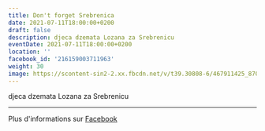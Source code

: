 ```yaml
---
title: Don't forget Srebrenica
date: 2021-07-11T18:00:00+0200
draft: false
description: djeca dzemata Lozana za Srebrenicu
eventDate: 2021-07-11T18:00:00+0200
location: ''
facebook_id: '216159003711963'
weight: 30
image: https://scontent-sin2-2.xx.fbcdn.net/v/t39.30808-6/467911425_8702124949883247_8451066247417132989_n.jpg?_nc_cat=103&ccb=1-7&_nc_sid=9e60e4&_nc_eui2=AeGxBM5gmFoBDnSrQC1cOb3STHlsLy7Cd4JMeWwvLsJ3ggEqyGsB_zl-XvvPGWy8f0UPzzWjAuO3Zv4k3PBjBnj3&_nc_ohc=xzhIFcGhhzgQ7kNvwGkPP83&_nc_oc=AdlMmgGlue_UE8gNoDnXTqvEtEPbL1XNT9OILwFMICe4BaHz7oQjQHTcEBXioIrAhZQ&_nc_zt=23&_nc_ht=scontent-sin2-2.xx&edm=ABTKTjYEAAAA&_nc_gid=ScxEkfPHpOW_leFc2Iy9zQ&oh=00_AfE076CeSHXJXv_mdMitxKNjzZRpyC4a8gQTleNiNfYq3w&oe=68178059
---
```


djeca dzemata Lozana za Srebrenicu

---

Plus d'informations sur [Facebook](https://facebook.com/events/216159003711963)